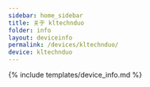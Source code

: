 ```yaml
---
sidebar: home_sidebar
title: 关于 kltechnduo
folder: info
layout: deviceinfo
permalink: /devices/kltechnduo/
device: kltechnduo
---
```

{% include templates/device_info.md %}
